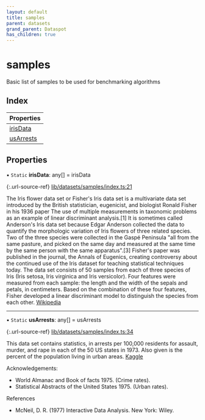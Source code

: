 ```yaml
---
layout: default
title: samples
parent: datasets
grand_parent: Dataspot
has_children: true
---
```


# samples

Basic list of samples to be used for benchmarking algorithms

## Index

| Properties |
|-----------|
| [irisData](#irisdata) |
| [usArrests](#usarrests) |

## Properties

▪ `Static` **irisData**: any[] = irisData

{:.url-source-ref}
[lib/datasets/samples/index.ts:21](https://github.com/ascentcore/dataspot/blob/85054f3/lib/datasets/samples/index.ts#L21)

The Iris flower data set or Fisher's Iris data set is a multivariate data set introduced by the British statistician,
eugenicist, and biologist Ronald Fisher in his 1936 paper The use of multiple measurements in taxonomic problems as
an example of linear discriminant analysis.[1] It is sometimes called Anderson's Iris data set because Edgar Anderson
collected the data to quantify the morphologic variation of Iris flowers of three related species.
Two of the three species were collected in the Gaspé Peninsula "all from the same pasture, and picked on the same
day and measured at the same time by the same person with the same apparatus".[3] Fisher's paper was published in the
journal, the Annals of Eugenics, creating controversy about the continued use of the Iris dataset for teaching
statistical techniques today. The data set consists of 50 samples from each of three species of Iris
(Iris setosa, Iris virginica and Iris versicolor). Four features were measured from each sample: the length and the
width of the sepals and petals, in centimeters. Based on the combination of these four features, Fisher developed a
linear discriminant model to distinguish the species from each other. [Wikipedia](https://en.wikipedia.org/wiki/Iris_flower_data_set)

___

▪ `Static` **usArrests**: any[] = usArrests

{:.url-source-ref}
[lib/datasets/samples/index.ts:34](https://github.com/ascentcore/dataspot/blob/85054f3/lib/datasets/samples/index.ts#L34)

This data set contains statistics, in arrests per 100,000 residents for assault, murder, and rape in each of
the 50 US states in 1973. Also given is the percent of the population living in urban areas. [Kaggle](https://www.kaggle.com/deepakg/usarrests)

Acknowledgements:
 - World Almanac and Book of facts 1975. (Crime rates).
 - Statistical Abstracts of the United States 1975. (Urban rates).

 References
 - McNeil, D. R. (1977) Interactive Data Analysis. New York: Wiley.
